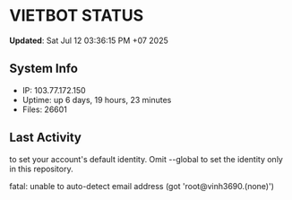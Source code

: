 # VIETBOT STATUS
**Updated**: Sat Jul 12 03:36:15 PM +07 2025

## System Info
- IP: 103.77.172.150
- Uptime: up 6 days, 19 hours, 23 minutes
- Files: 26601

## Last Activity

to set your account's default identity.
Omit --global to set the identity only in this repository.

fatal: unable to auto-detect email address (got 'root@vinh3690.(none)')

